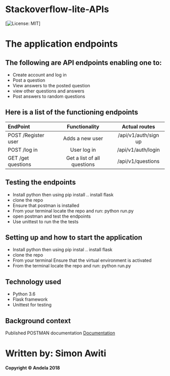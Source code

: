# Stackoverflow-lite-APIs

[![License: MIT](https://img.shields.io/badge/License-MIT-yellow.svg)]

# The application endpoints

## The following are API endpoints enabling one to: 
* Create account and log in
* Post a question
* View answers to the posted question
* view other questions and answers  
* Post answers to random questions  

## Here is a list of the functioning endpoints

| EndPoint                      | Functionality                    |  Actual routes                |
| :---                          |     :---:                        |    :---:                      |
| POST /Register user           |   Adds a new user                |  /api/v1/auth/sign up              |
| POST /log in   | User log in     |  /api/v1/auth/login    |
| GET /get questions  | Get a list of all questions |  /api/v1/questions     |

## Testing the endpoints

* Install python then using pip install .. install flask
* clone the repo
* Ensure that postman is installed
* From your terminal locate the repo and run: python run.py
* open postman and test the endpoints
* Use unittest to run the the tests

## Setting up and how to start the application

* Install python then using pip instal .. install flask
* clone the repo
* From your terminal Ensure that the virtual environment is activated
* From the terminal locate the repo and run: python run.py

## Technology used

* Python 3.6
* Flask framework
* Unittest for testing

## Background context 

Published POSTMAN documentation
[Documentation](https://documenter.getpostman.com/view/5353857/RWgtTwtr#intro)

# Written by: Simon Awiti
#### Copyright © Andela 2018 